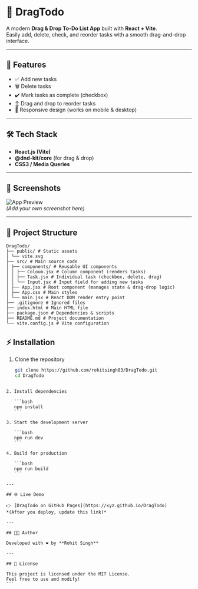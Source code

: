 
# 📝 DragTodo

A modern **Drag & Drop To-Do List App** built with **React + Vite**.  
Easily add, delete, check, and reorder tasks with a smooth drag-and-drop interface.

---

## 🚀 Features
- ✅ Add new tasks  
- 🗑️ Delete tasks  
- ✔️ Mark tasks as complete (checkbox)  
- ↕️ Drag and drop to reorder tasks  
- 🎨 Responsive design (works on mobile & desktop)  

---

## 🛠️ Tech Stack
- **React.js (Vite)**
- **@dnd-kit/core** (for drag & drop)
- **CSS3 / Media Queries**

---

## 📸 Screenshots
![App Preview](./screenshot.png)  
*(Add your own screenshot here)*

---
## 📂 Project Structure
```
DragTodo/
├── public/ # Static assets
│ └── vite.svg
├── src/ # Main source code
│ ├── components/ # Reusable UI components
│ │ ├── Coloum.jsx # Column component (renders tasks)
│ │ ├── Task.jsx # Individual task (checkbox, delete, drag)
│ │ └── Input.jsx # Input field for adding new tasks
│ ├── App.jsx # Root component (manages state & drag-drop logic)
│ ├── App.css # Main styles
│ └── main.jsx # React DOM render entry point
├── .gitignore # Ignored files
├── index.html # Main HTML file
├── package.json # Dependencies & scripts
├── README.md # Project documentation
└── vite.config.js # Vite configuration
```

## ⚡ Installation

1. Clone the repository
   ```bash
   git clone https://github.com/rohitsingh83/DragTodo.git
   cd DragTodo
````

2. Install dependencies

   ```bash
   npm install
   ```

3. Start the development server

   ```bash
   npm run dev
   ```

4. Build for production

   ```bash
   npm run build
   ```

---

## 🌐 Live Demo

👉 [DragTodo on GitHub Pages](https://xyz.github.io/DragTodo)
*(After you deploy, update this link)*

---

## 👨‍💻 Author

Developed with ❤️ by **Rohit Singh**

---

## 📜 License

This project is licensed under the MIT License.
Feel free to use and modify!
```
